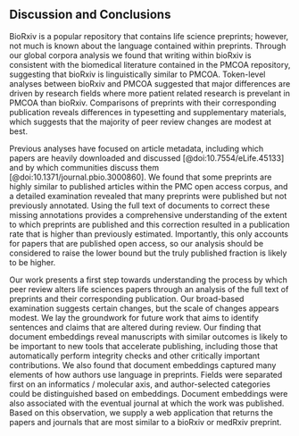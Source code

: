 ## Discussion and Conclusions

<!--
1.Recap bioRxiv's global analysis and reinforce the point that  bioRxiv is lingusitically similar to PMCOA
2. Talk about the language within BioRxiv itself and how it contains biological concepts of PCs
3. Mention that the token differences we found are related to the demands of peer review and it suggests that overall effects of peer rview are more modest than we realized 
-->
BioRxiv is a popular repository that contains life science preprints; however, not much is known about the language contained within preprints.
Through our global corpora analysis we found that writing within bioRxiv is consistent with the biomedical literature contained in the PMCOA repository, suggesting that bioRxiv is linguistically similar to PMCOA.
Token-level analyses between bioRxiv and PMCOA suggested that major differences are driven by research fields where more patient related research is prevelant in PMCOA than bioRxiv. 
Comparisons of preprints with their corresponding publication reveals differences in typesetting and supplementary materials, which suggests that the majority of peer review changes are modest at best. 


<!-- 
1. Talk about missing preprint links
2. Mention how our findings reinforce the point that misssing links is a critical factor that once accounted for will refute  initial skepticism on preprint publication success
-->
Previous analyses have focused on article metadata, including which papers are heavily downloaded and discussed [@doi:10.7554/eLife.45133] and by which communities discuss them [@doi:10.1371/journal.pbio.3000860].
We found that some preprints are highly similar to published articles within the PMC open access corpus, and a detailed examination revealed that many preprints were published but not previously annotated.
Using the full text of documents to correct these missing annotations provides a comprehensive understanding of the extent to which preprints are published and this correction resulted in a publication rate that is higher than previously estimated.
Importantly, this only accounts for papers that are published open access, so our analysis should be considered to raise the lower bound but the truly published fraction is likely to be higher.

<!--
1. Discuss how peer review delays preprint publications
2. Mention how that we need to study more about peer review changes, but inital results suggest peer review ends up with modest changes on preprints
3. Authors take X amount of time to make request changes
4. Highlight that data availability is important
-->
Our work presents a first step towards understanding the process by which peer review alters life sciences papers through an analysis of the full text of preprints and their corresponding publication.
Our broad-based examination suggests certain changes, but the scale of changes appears modest.
We lay the groundwork for future work that aims to identify sentences and claims that are altered during review.
Our finding that document embeddings reveal manuscripts with similar outcomes is likely to be important to new tools that accelerate publishing, including those that automatically perform integrity checks and other critically important contributions.
We also found that document embeddings captured many elements of how authors use language in preprints.
Fields were separated first on an informatics / molecular axis, and author-selected categories could be distinguished based on embeddings.
Document embeddings were also associated with the eventual journal at which the work was published.
Based on this observation, we supply a web application that returns the papers and journals that are most similar to a bioRxiv or medRxiv preprint.

<!--
1. Lastly talk about website generation
2. Talk about how determining journal venues isn't a simple task as other factors than just preprint content is needed to make an informed decision.  (Idk what these factors are but would be good to include an example)
-->

